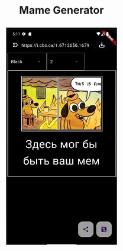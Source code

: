 <h1 align="center">Mame Generator</h1>
<h2 align="center">

<img src="../images/P1.png" width="300" alt="">

</h2>